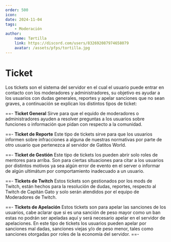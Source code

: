```yaml
---
order: 500
icon: 
date: 2024-11-04
tags:
    - Moderación
author: 
    name: Tørtilla
    link: https://discord.com/users/832692087974658079
    avatar: /assets/pfps/tortilla.jpg
---
```


# Ticket

Los tickets son el sistema del servidor en el cual el usuario puede entrar en contacto con los moderadores y administradores, su objetivo es ayudar a los usuarios con dudas generales, reportes y apelar sanciones que no sean graves, a continuación se explican los distintos tipos de ticket:

==- **Ticket General**
Sirve para que el equido de moderadores o administradores ayuden a resolver preguntas a los usuarios sobre funciones o información que pidan con respecto a la comunidad.

==- **Ticket de Reporte**
Este tipo de tickets sirve para que los usuarios informen sobre infracciones a alguna de nuestras normativas por parte de otro usuario que pertenezca al servidor de Gatitos World. 

==- **Ticket de Gestión**
Este tipo de tickets los pueden abrir solo roles de mentores para arriba. Son para ciertas situaciones para citar a los usuarios por distintos motivos ya sea algún error de evento en el server o informar de algún ultimátum por comportamiento inadecuado a un usuario.

==- **Tickets de Twitch**
Estos tickets son gestionados por los mods de Twitch, están hechos para la resolución de dudas, reportes, respecto al Twitch de Capitán Gato y solo serán atendidos por el equipo de Moderadores de Twitch.

==- **Tickets de Apelación**
Estos tickets son para apelar las sanciones de los usuarios, cabe aclarar que si es una sanción de peso mayor como un ban estas no podrán ser apeladas aquí y será necesario apelar en el servidor de apelaciones. En este tipo de tickets los usuarios pueden apelar por sanciones mal dadas, sanciones viejas y/o de peso menor, tales como sanciones otorgadas por roles de la economía del servidor.
==-

